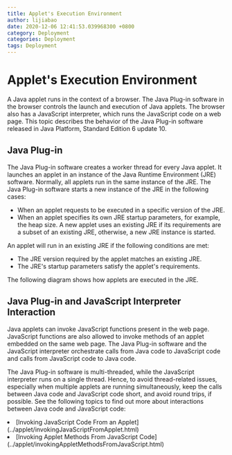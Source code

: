 ```yaml
---
title: Applet's Execution Environment
author: lijiabao
date: 2020-12-06 12:41:53.039968300 +0800
category: Deployment
categories: Deployment
tags: Deployment
---
```


# Applet's Execution Environment

A Java applet runs in the context of a browser. The Java Plug-in software in the browser controls the launch and execution of Java applets. The browser also has a JavaScript interpreter, which runs the JavaScript code on a web page. This topic describes the behavior of the Java Plug-in software released in Java Platform, Standard Edition 6 update 10.

## Java Plug-in

The Java Plug-in software creates a worker thread for every Java applet. It launches an applet in an instance of the Java Runtime Environment (JRE) software. Normally, all applets run in the same instance of the JRE. The Java Plug-in software starts a new instance of the JRE in the following cases:

- When an applet requests to be executed in a specific version of the JRE.
- When an applet specifies its own JRE startup parameters, for example, the heap size. A new applet uses an existing JRE if its requirements are a subset of an existing JRE, otherwise, a new JRE instance is started.

An applet will run in an existing JRE if the following conditions are met:

- The JRE version required by the applet matches an existing JRE.
- The JRE's startup parameters satisfy the applet's requirements.

The following diagram shows how applets are executed in the JRE.

## Java Plug-in and JavaScript Interpreter Interaction

Java applets can invoke JavaScript functions present in the web page. JavaScript functions are also allowed to invoke methods of an applet embedded on the same web page. The Java Plug-in software and the JavaScript interpreter orchestrate calls from Java code to JavaScript code and calls from JavaScript code to Java code.

The Java Plug-in software is multi-threaded, while the JavaScript interpreter runs on a single thread. Hence, to avoid thread-related issues, especially when multiple applets are running simultaneously, keep the calls between Java code and JavaScript code short, and avoid round trips, if possible. See the following topics to find out more about interactions between Java code and JavaScript code:

<li>
[Invoking JavaScript Code From an Applet](../applet/invokingJavaScriptFromApplet.html)</li>
<li>
[Invoking Applet Methods From JavaScript Code](../applet/invokingAppletMethodsFromJavaScript.html)</li>

